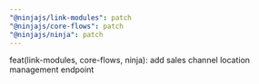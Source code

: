 ```yaml
---
"@ninjajs/link-modules": patch
"@ninjajs/core-flows": patch
"@ninjajs/ninja": patch
---
```


feat(link-modules, core-flows, ninja): add sales channel location management endpoint
